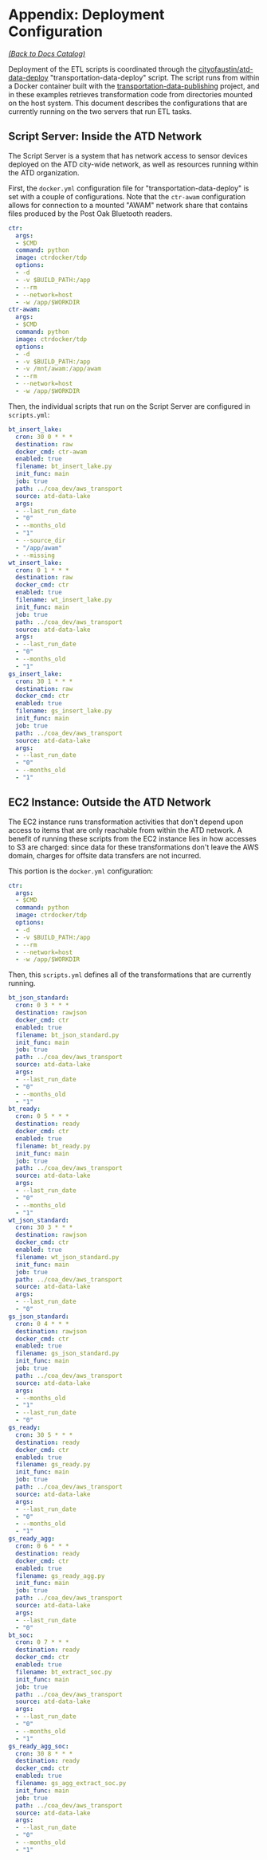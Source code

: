 # Appendix: Deployment Configuration

*[(Back to Docs Catalog)](index.md)*

Deployment of the ETL scripts is coordinated through the [cityofaustin/atd-data-deploy](https://github.com/cityofaustin/atd-data-deploy) "transportation-data-deploy" script. The script runs from within a Docker container built with the [transportation-data-publishing](https://github.com/cityofaustin/atd-data-publishing]) project, and in these examples retrieves transformation code from directories mounted on the host system. This document describes the configurations that are currently running on the two servers that run ETL tasks.

## Script Server: Inside the ATD Network

The Script Server is a system that has network access to sensor devices deployed on the ATD city-wide network, as well as resources running within the ATD organization.

First, the `docker.yml` configuration file for "transportation-data-deploy" is set with a couple of configurations. Note that the `ctr-awam` configuration allows for connection to a mounted "AWAM" network share that contains files produced by the Post Oak Bluetooth readers.

```yml
ctr:
  args:
  - $CMD
  command: python
  image: ctrdocker/tdp
  options:
  - -d
  - -v $BUILD_PATH:/app
  - --rm
  - --network=host
  - -w /app/$WORKDIR
ctr-awam:
  args:
  - $CMD
  command: python
  image: ctrdocker/tdp
  options:
  - -d
  - -v $BUILD_PATH:/app
  - -v /mnt/awam:/app/awam
  - --rm
  - --network=host
  - -w /app/$WORKDIR
```

Then, the individual scripts that run on the Script Server are configured in `scripts.yml`:

```yml
bt_insert_lake:
  cron: 30 0 * * *
  destination: raw
  docker_cmd: ctr-awam
  enabled: true
  filename: bt_insert_lake.py
  init_func: main
  job: true
  path: ../coa_dev/aws_transport
  source: atd-data-lake
  args:
  - --last_run_date
  - "0"
  - --months_old
  - "1"
  - --source_dir
  - "/app/awam"
  - --missing
wt_insert_lake:
  cron: 0 1 * * *
  destination: raw
  docker_cmd: ctr
  enabled: true
  filename: wt_insert_lake.py
  init_func: main
  job: true
  path: ../coa_dev/aws_transport
  source: atd-data-lake
  args:
  - --last_run_date
  - "0"
  - --months_old
  - "1"
gs_insert_lake:
  cron: 30 1 * * *
  destination: raw
  docker_cmd: ctr
  enabled: true
  filename: gs_insert_lake.py
  init_func: main
  job: true
  path: ../coa_dev/aws_transport
  source: atd-data-lake
  args:
  - --last_run_date
  - "0"
  - --months_old
  - "1"
```

## EC2 Instance: Outside the ATD Network

The EC2 instance runs transformation activities that don't depend upon access to items that are only reachable from within the ATD network. A benefit of running these scripts from the EC2 instance lies in how accesses to S3 are charged: since data for these transformations don't leave the AWS domain, charges for offsite data transfers are not incurred.

This portion is the `docker.yml` configuration:

```yml
ctr:
  args:
  - $CMD
  command: python
  image: ctrdocker/tdp
  options:
  - -d
  - -v $BUILD_PATH:/app
  - --rm
  - --network=host
  - -w /app/$WORKDIR
```

Then, this `scripts.yml` defines all of the transformations that are currently running.

```yml
bt_json_standard:
  cron: 0 3 * * *
  destination: rawjson
  docker_cmd: ctr
  enabled: true
  filename: bt_json_standard.py
  init_func: main
  job: true
  path: ../coa_dev/aws_transport
  source: atd-data-lake
  args:
  - --last_run_date
  - "0"
  - --months_old
  - "1"
bt_ready:
  cron: 0 5 * * *
  destination: ready
  docker_cmd: ctr
  enabled: true
  filename: bt_ready.py
  init_func: main
  job: true
  path: ../coa_dev/aws_transport
  source: atd-data-lake
  args:
  - --last_run_date
  - "0"
  - --months_old
  - "1"
wt_json_standard:
  cron: 30 3 * * *
  destination: rawjson
  docker_cmd: ctr
  enabled: true
  filename: wt_json_standard.py
  init_func: main
  job: true
  path: ../coa_dev/aws_transport
  source: atd-data-lake
  args:
  - --last_run_date
  - "0"
gs_json_standard:
  cron: 0 4 * * *
  destination: rawjson
  docker_cmd: ctr
  enabled: true
  filename: gs_json_standard.py
  init_func: main
  job: true
  path: ../coa_dev/aws_transport
  source: atd-data-lake
  args:
  - --months_old
  - "1"
  - --last_run_date
  - "0"
gs_ready:
  cron: 30 5 * * *
  destination: ready
  docker_cmd: ctr
  enabled: true
  filename: gs_ready.py
  init_func: main
  job: true
  path: ../coa_dev/aws_transport
  source: atd-data-lake
  args:
  - --last_run_date
  - "0"
  - --months_old
  - "1"
gs_ready_agg:
  cron: 0 6 * * *
  destination: ready
  docker_cmd: ctr
  enabled: true
  filename: gs_ready_agg.py
  init_func: main
  job: true
  path: ../coa_dev/aws_transport
  source: atd-data-lake
  args:
  - --last_run_date
  - "0"
bt_soc:
  cron: 0 7 * * *
  destination: ready
  docker_cmd: ctr
  enabled: true
  filename: bt_extract_soc.py
  init_func: main
  job: true
  path: ../coa_dev/aws_transport
  source: atd-data-lake
  args:
  - --last_run_date
  - "0"
  - --months_old
  - "1"
gs_ready_agg_soc:
  cron: 30 8 * * *
  destination: ready
  docker_cmd: ctr
  enabled: true
  filename: gs_agg_extract_soc.py
  init_func: main
  job: true
  path: ../coa_dev/aws_transport
  source: atd-data-lake
  args:
  - --last_run_date
  - "0"
  - --months_old
  - "1"
```
